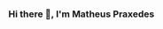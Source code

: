 ### Hi there 👋, I'm Matheus Praxedes

<!--
**mathpraxedes/mathpraxedes** is a ✨ _special_ ✨ repository because its `README.md` (this file) appears on your GitHub profile.


- 🔭 I’m currently working on CI&T and Before at Santander Brasil
- 🌱 I’m currently learning Swift UI, Apple AR, Architetures, WatchOS and TvOS
- 👯 I’m looking to collaborate on ... Projects Using Swift UI.
- 📖 Languages and Tools: Swift objective-C Firebase Git graphql postman AWs bash javascript nodejs blender
- 🤔 I’m looking for help with ... 
- 💬 Ask me about ...
- 📫  Where to find me 🌎: Github Twitter LinkedIn Instagram
- ⚡ Fun fact: ... I Started programming to relax and do somenthing different, Now I'm Stressed. But Still in love for Swift and Apple Stuff.
-->
